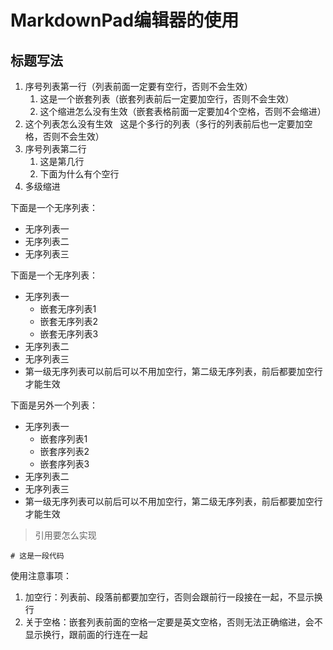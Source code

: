 # MarkdownPad编辑器的使用

## 标题写法

1. 序号列表第一行（列表前面一定要有空行，否则不会生效）
    1. 这是一个嵌套列表（嵌套列表前后一定要加空行，否则不会生效）
    2. 这个缩进怎么没有生效（嵌套表格前面一定要加4个空格，否则不会缩进）
2. 这个列表怎么没有生效
    这是个多行的列表（多行的列表前后也一定要加空格，否则不会生效）
3. 序号列表第二行
    1. 这是第几行
    2. 下面为什么有个空行
4. 多级缩进

下面是一个无序列表：

- 无序列表一
- 无序列表二
- 无序列表三

下面是一个无序列表：

- 无序列表一
    - 嵌套无序列表1
    - 嵌套无序列表2
    - 嵌套无序列表3
- 无序列表二
- 无序列表三
- 第一级无序列表可以前后可以不用加空行，第二级无序列表，前后都要加空行才能生效

下面是另外一个列表：

- 无序列表一
    - 嵌套序列表1
    - 嵌套序列表2
    - 嵌套序列表3
- 无序列表二
- 无序列表三
- 第一级无序列表可以前后可以不用加空行，第二级无序列表，前后都要加空行才能生效

> 引用要怎么实现

    # 这是一段代码

使用注意事项：

1. 加空行：列表前、段落前都要加空行，否则会跟前行一段接在一起，不显示换行
2. 关于空格：嵌套列表前面的空格一定要是英文空格，否则无法正确缩进，会不显示换行，跟前面的行连在一起
 
